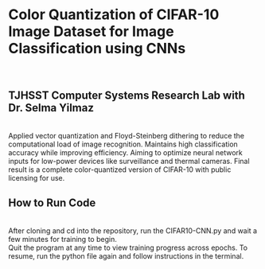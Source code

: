 <h1> Color Quantization of CIFAR-10 Image Dataset for Image Classification using CNNs </h1>
<br>
<h2>TJHSST Computer Systems Research Lab with Dr. Selma Yilmaz </h2>
<br>
Applied vector quantization and Floyd-Steinberg dithering to reduce the computational load of image recognition.
Maintains high classification accuracy while improving efficiency.
Aiming to optimize neural network inputs for low-power devices like surveillance and thermal cameras.
Final result is a complete color-quantized version of CIFAR-10 with public licensing for use.

<h2> How to Run Code</h2>
<br>
After cloning and cd into the repository, run the CIFAR10-CNN.py and wait a few minutes for training to begin. 
<br>
Quit the program at any time to view training progress across epochs. To resume, run the python file again and follow instructions in the terminal.
